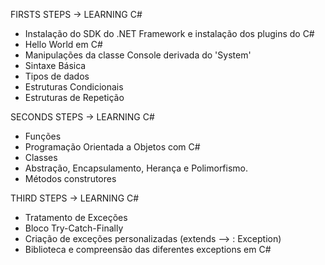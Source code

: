 FIRSTS STEPS -> LEARNING C#
- Instalação do SDK do .NET Framework e instalação dos plugins do C#
- Hello World em C#
- Manipulações da classe Console derivada do 'System'
- Sintaxe Básica
- Tipos de dados
- Estruturas Condicionais
- Estruturas de Repetição

SECONDS STEPS -> LEARNING C#
- Funções
- Programação Orientada a Objetos com C#
- Classes
- Abstração, Encapsulamento, Herança e Polimorfismo.
- Métodos construtores

THIRD STEPS -> LEARNING C#
- Tratamento de Exceções
- Bloco Try-Catch-Finally
- Criação de exceções personalizadas (extends --> : Exception)
- Biblioteca e compreensão das diferentes exceptions em C#
